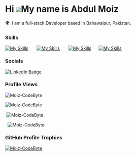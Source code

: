 Hi ![](https://user-images.githubusercontent.com/18350557/176309783-0785949b-9127-417c-8b55-ab5a4333674e.gif)My name is Abdul Moiz
========================================================================================================================================

🌍  I am a full-stack Developer based in Bahawalpur, Pakistan.
<br/>

### Skills
[![My Skills](https://skillicons.dev/icons?i=wordpress,php)](https://abdulmoiz.net) &nbsp;&nbsp;&nbsp;&nbsp;&nbsp;
[![My Skills](https://skillicons.dev/icons?i=html,css,bootstrap&theme=dark)](https://abdulmoiz.net) &nbsp;&nbsp;&nbsp;&nbsp;&nbsp; [![My Skills](https://skillicons.dev/icons?i=js,nodejs,express,react,next)](https://abdulmoiz.net) &nbsp;&nbsp;&nbsp;&nbsp;
[![My Skills](https://skillicons.dev/icons?i=mysql,mongodb)](https://abdulmoiz.net) 
<br/>

### Socials

<div id="badges">
  <a href="https://www.linkedin.com/in/moiz-codebyte/">
    <img src="https://img.shields.io/badge/LinkedIn-blue?style=for-the-badge&logo=linkedin&logoColor=white" alt="LinkedIn Badge"/>
  </a>
</div>

### Profile Views
<p align="left"> <img src="https://komarev.com/ghpvc/?username=Moiz-CodeByte&label=Profile%20views&color=0e75b6&style=flat" alt="Moiz-CodeByte" /> </p>
<img align="center" src="https://github-readme-stats.vercel.app/api/top-langs?username=Moiz-CodeByte&show_icons=true&locale=en&layout=compact&theme=dark" alt="Moiz-CodeByte" /></p>
<p>&nbsp;<img align="center" src="https://github-readme-stats.vercel.app/api?username=Moiz-CodeByte&show_icons=true&locale=en&theme=dark" alt="Moiz-CodeByte" /></p>
<p>&nbsp; <img align="center" src="https://streak-stats.demolab.com?user=Moiz-CodeByte&theme=dark" alt="Moiz-CodeByte" /></p>


### GitHub Profile Trophies

<p align="left"> <a href="https://abdulmoiz.net"><img src="https://github-profile-trophy.vercel.app/?username=Moiz-CodeByte&theme=algolia" alt="Moiz-CodeByte" /></a> </p>




